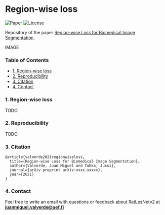 Region-wise loss
======================

[![Paper](https://img.shields.io/badge/arxiv-xxxx.xxxxx-blue)](https://www.google.com)
[![License](https://img.shields.io/badge/license-MIT-green)](https://github.com/jmlipman/RegionWiseLoss/blob/main/LICENSE)

Repository of the paper [Region-wise Loss for Biomedical Image Segmentation](https://www.google.com).

IMAGE

### Table of Contents
* [1. Region-wise loss](#1-region-wise-loss)
* [2. Reproducibility](#2-reproducibility)
* [3. Citation](#3-citation)
* [4. Contact](#4-contact)

### 1. Region-wise loss
TODO

### 2. Reproducibility
TODO

### 3. Citation
```
@article{valverde2021regionwiseloss,
  title={Region-wise Loss for Biomedical Image Segmentation},
  author={Valverde, Juan Miguel and Tohka, Jussi},
  journal={arXiv preprint arXiv:xxxx.xxxxx},
  year={2021}
}
```

### 4. Contact
Feel free to write an email with questions or feedback about RatLesNetv2 at **juanmiguel.valverde@uef.fi**
